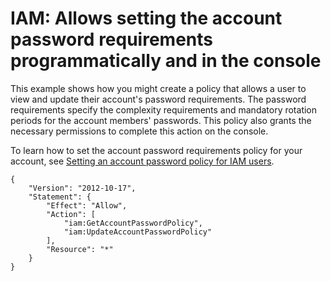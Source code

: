 # IAM: Allows setting the account password requirements programmatically and in the console<a name="reference_policies_examples_iam_set-account-pass-policy"></a>

This example shows how you might create a policy that allows a user to view and update their account's password requirements\. The password requirements specify the complexity requirements and mandatory rotation periods for the account members' passwords\. This policy also grants the necessary permissions to complete this action on the console\.

To learn how to set the account password requirements policy for your account, see [Setting an account password policy for IAM users](id_credentials_passwords_account-policy.md)\.

```
{
    "Version": "2012-10-17",
    "Statement": {
        "Effect": "Allow",
        "Action": [
            "iam:GetAccountPasswordPolicy",
            "iam:UpdateAccountPasswordPolicy"
        ],
        "Resource": "*"
    }
}
```